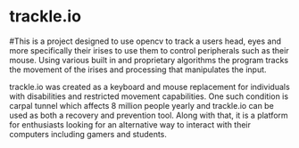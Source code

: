 # trackle.io

#This is a project designed to use opencv to track a users head, eyes and more specifically their irises to use them to control peripherals such as their mouse. Using various built in and proprietary algorithms the program tracks the movement of the irises and processing that manipulates the input. 

trackle.io was created as a keyboard and mouse replacement for individuals with disabilities and restricted movement capabilities. 
One such condition is carpal tunnel which affects 8 million people yearly and trackle.io can be used as both a recovery and prevention tool. 
Along with that, it is a platform for enthusiasts looking for an alternative way to interact with their computers including gamers and students.
